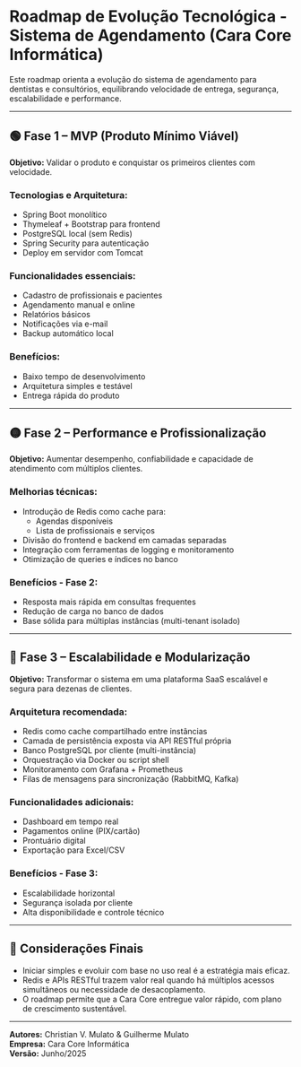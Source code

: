 
# Roadmap de Evolução Tecnológica - Sistema de Agendamento (Cara Core Informática)

Este roadmap orienta a evolução do sistema de agendamento para dentistas e consultórios, equilibrando velocidade de entrega, segurança, escalabilidade e performance.

---

## 🟢 Fase 1 – MVP (Produto Mínimo Viável)

**Objetivo:** Validar o produto e conquistar os primeiros clientes com velocidade.

### Tecnologias e Arquitetura:

- Spring Boot monolítico
- Thymeleaf + Bootstrap para frontend
- PostgreSQL local (sem Redis)
- Spring Security para autenticação
- Deploy em servidor com Tomcat

### Funcionalidades essenciais:

- Cadastro de profissionais e pacientes
- Agendamento manual e online
- Relatórios básicos
- Notificações via e-mail
- Backup automático local

### Benefícios:

- Baixo tempo de desenvolvimento
- Arquitetura simples e testável
- Entrega rápida do produto

---

## 🟡 Fase 2 – Performance e Profissionalização

**Objetivo:** Aumentar desempenho, confiabilidade e capacidade de atendimento com múltiplos clientes.

### Melhorias técnicas:

- Introdução de Redis como cache para:
  - Agendas disponíveis
  - Lista de profissionais e serviços
- Divisão do frontend e backend em camadas separadas
- Integração com ferramentas de logging e monitoramento
- Otimização de queries e índices no banco

### Benefícios - Fase 2:

- Resposta mais rápida em consultas frequentes
- Redução de carga no banco de dados
- Base sólida para múltiplas instâncias (multi-tenant isolado)

---

## 🔵 Fase 3 – Escalabilidade e Modularização

**Objetivo:** Transformar o sistema em uma plataforma SaaS escalável e segura para dezenas de clientes.

### Arquitetura recomendada:

- Redis como cache compartilhado entre instâncias
- Camada de persistência exposta via API RESTful própria
- Banco PostgreSQL por cliente (multi-instância)
- Orquestração via Docker ou script shell
- Monitoramento com Grafana + Prometheus
- Filas de mensagens para sincronização (RabbitMQ, Kafka)

### Funcionalidades adicionais:

- Dashboard em tempo real
- Pagamentos online (PIX/cartão)
- Prontuário digital
- Exportação para Excel/CSV

### Benefícios - Fase 3:

- Escalabilidade horizontal
- Segurança isolada por cliente
- Alta disponibilidade e controle técnico

---

## 📌 Considerações Finais

- Iniciar simples e evoluir com base no uso real é a estratégia mais eficaz.
- Redis e APIs RESTful trazem valor real quando há múltiplos acessos simultâneos ou necessidade de desacoplamento.
- O roadmap permite que a Cara Core entregue valor rápido, com plano de crescimento sustentável.

---

**Autores:** Christian V. Mulato & Guilherme Mulato  
**Empresa:** Cara Core Informática  
**Versão:** Junho/2025
